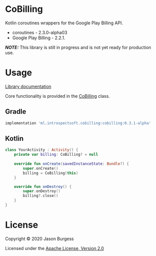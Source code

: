 # CoBilling
Kotlin coroutines wrappers for the Google Play Billing API.
- coroutines - 2.3.0-alpha03
- Google Play Billing - 2.2.1.

***NOTE:*** This library is still in progress and is not yet ready for production use.

# Usage

[Library documentation](https://introspectsoft.github.io/cobilling/cobilling)

Core functionality is provided in the [CoBilling](https://introspectsoft.github.io/cobilling/cobilling/ml.introspectsoft.cobilling/-co-billing/) class.

## Gradle

```groovy
implementation 'ml.introspectsoft.cobilling:cobilling:0.3.1-alpha'
```

## Kotlin

```kotlin
class YourActivity : Activity() {
    private var billing: CoBilling? = null
    
    override fun onCreate(savedInstanceState: Bundle?) {
        super.onCreate()
        billing = CoBilling(this)
    }

    override fun onDestroy() {
        super.onDestroy()
        billing?.close()
    }
}
```

# License

Copyright &copy; 2020 Jason Burgess 

Licensed under the [Apache License, Version 2.0](http://www.apache.org/licenses/LICENSE-2.0)

